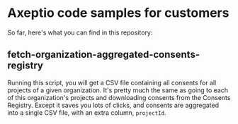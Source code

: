 # Axeptio code samples for customers

So far, here's what you can find in this repository:

## fetch-organization-aggregated-consents-registry
Running this script, you will get a CSV file containing all consents for all projects of a given organization.
It's pretty much the same as going to each of this organization's projects and downloading consents from the Consents Registry.
Except it saves you lots of clicks, and consents are aggregated into a single CSV file, with an extra column, `projectId`.

